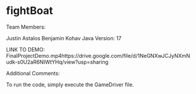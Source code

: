 # fightBoat


Team Members:

Justin Astalos
Benjamin Kohav
Java Version: 17

LINK TO DEMO: FinalProjectDemo.mp4https://drive.google.com/file/d/1NeGNXwJCJyNXmNudk-s0U2aR6NIWtYHq/view?usp=sharing

Additional Comments:

To run the code, simply execute the GameDriver file.
